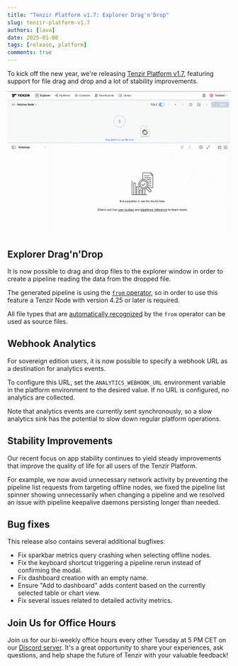 ```yaml
---
title: "Tenzir Platform v1.7: Explorer Drag'n'Drop"
slug: tenzir-platform-v1.7
authors: [lava]
date: 2025-01-08
tags: [release, platform]
comments: true
---
```


To kick off the new year, we're releasing [Tenzir Platform
v1.7][github-release], featuring support for file drag and drop and a lot of
stability improvements.

![Tenzir Platform v1.7](tenzir-platform-v1.7.png)

[github-release]: https://github.com/tenzir/platform/releases/tag/v1.7.0

<!-- truncate -->

## Explorer Drag'n'Drop

It is now possible to drag and drop files to the explorer window in order to
create a pipeline reading the data from the dropped file.

The generated pipeline is using the [`from`
operator](/next/tql2/operators/from), so in order to use this feature a Tenzir
Node with version 4.25 or later is required.

All file types that are [automatically
recognized](/next/tql2/operators/from#file-extensions) by the `from` operator
can be used as source files.

## Webhook Analytics

For sovereign edition users, it is now possible to specify a webhook URL as a
destination for analytics events.

To configure this URL, set the `ANALYTICS_WEBHOOK_URL` environment variable in
the platform environment to the desired value. If no URL is configured, no
analytics are collected.

Note that analytics events are currently sent synchronously, so a slow analytics
sink has the potential to slow down regular platform operations.

## Stability Improvements

Our recent focus on app stability continues to yield steady improvements that
improve the quality of life for all users of the Tenzir Platform.

For example, we now avoid unnecessary network activity by preventing the
pipeline list requests from targeting offline nodes, we fixed the pipeline list
spinner showing unnecessarily when changing a pipeline and we resolved an issue
with pipeline keepalive daemons persisting longer than needed.

## Bug fixes

This release also contains several additional bugfixes:

- Fix sparkbar metrics query crashing when selecting offline nodes.
- Fix the keyboard shortcut triggering a pipeline rerun instead of confirming
  the modal.
- Fix dashboard creation with an empty name.
- Ensure "Add to dashboard" adds content based on the currently selected table
  or chart view.
- Fix several issues related to detailed activity metrics.

## Join Us for Office Hours

Join us for our bi-weekly office hours every other Tuesday at 5 PM CET on our
[Discord server][discord]. It's a great opportunity to share your experiences,
ask questions, and help shape the future of Tenzir with your valuable feedback!

[discord]: /discord

